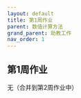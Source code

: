 ```yaml
---
layout: default
title: 第1周作业
parent: 数值计算方法
grand_parent: 助教工作
nav_order: 1
---
```


## 第1周作业

无（合并到第2周作业中）


